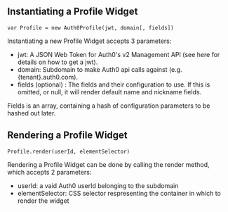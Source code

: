 ## Instantiating a Profile Widget

```
var Profile = new Auth0Profile(jwt, domain[, fields])
```

Instantiating a new Profile Widget accepts 3 parameters:

- jwt: A JSON Web Token for Auth0's v2 Management API (see here for details on how to get a jwt).
- domain: Subdomain to make Auth0 api calls against (e.g. {tenant}.auth0.com).
- fields (optional) : The fields and their configuration to use.  If this is omitted, or null, it will render default name and nickname fields.

Fields is an array, containing a hash of configuration parameters to be hashed out later.

## Rendering a Profile Widget

```
Profile.render(userId, elementSelector)
```

Rendering a Profile Widget can be done by calling the render method, which accepts 2 parameters:
- userId: a vaid Auth0 userId belonging to the subdomain
- elementSelector: CSS selector respresenting the container in which to render the widget
